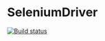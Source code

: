 # SeleniumDriver
[![Build status](https://ci.appveyor.com/api/projects/status/cvydnobdgikbj5mq?svg=true)](https://ci.appveyor.com/project/YuriKopshev/seleniumdriver)
